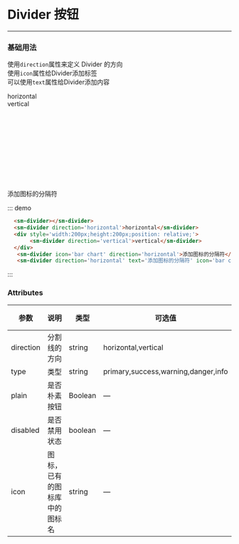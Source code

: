 # Divider 按钮
----
### 基础用法
使用```direction```属性来定义 Divider 的方向<br/>
使用```icon```属性给Divider添加标签<br/>
可以使用```text```属性给Divider添加内容<br/>
<div class="demo-block">
  <sm-divider></sm-divider>
  <sm-divider direction='horizontal'>horizontal</sm-divider>
  <div style='width:200px;height:200px;position: relative;'>
       <sm-divider direction='vertical'>vertical</sm-divider>
  </div>
  <sm-divider icon='bar chart' direction='horizontal'>添加图标的分隔符</sm-divider>
  <sm-divider direction='horizontal' text='添加图标的分隔符' icon='bar chart'></sm-divider>
</div>

::: demo
```html
  <sm-divider></sm-divider>
  <sm-divider direction='horizontal'>horizontal</sm-divider>
  <div style='width:200px;height:200px;position: relative;'>
       <sm-divider direction='vertical'>vertical</sm-divider>
  </div>
   <sm-divider icon='bar chart' direction='horizontal'>添加图标的分隔符</sm-divider>
   <sm-divider direction='horizontal' text='添加图标的分隔符' icon='bar chart'></sm-divider>
```
:::

### Attributes
| 参数      | 说明    | 类型      | 可选值       | 默认值   |
|---------- |-------- |---------- |-------------  |-------- |
| direction     | 分割线的方向   | string  |   horizontal,vertical            |    —     |
| type     | 类型   | string    |   primary,success,warning,danger,info |     —    |
| plain     | 是否朴素按钮   | Boolean    | — | false   |
| disabled  | 是否禁用状态    | boolean   | —   | false   |
| icon  | 图标，已有的图标库中的图标名 | string   |  —  |  —  |
